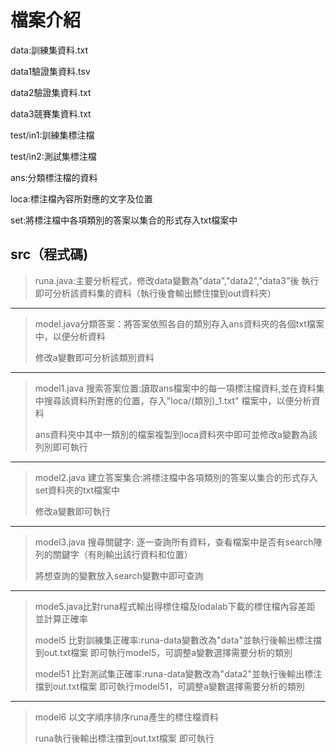 # 檔案介紹

data:訓練集資料.txt

data1驗證集資料.tsv

data2驗證集資料.txt

data3競賽集資料.txt

test/in1:訓練集標注檔

test/in2:測試集標注檔

ans:分類標注檔的資料

loca:標注檔內容所對應的文字及位置

set:將標注檔中各項類別的答案以集合的形式存入txt檔案中

## src（程式碼)

>runa.java:主要分析程式，修改data變數為"data","data2","data3"後 執行即可分析該資料集的資料（執行後會輸出鰾住擋到out資料夾）
---
>model.java分類答案：將答案依照各自的類別存入ans資料夾的各個txt檔案中，以便分析資料
>
>修改a變數即可分析該類別資料
---
>model1.java 搜索答案位置:讀取ans檔案中的每一項標注檔資料,並在資料集中搜尋該資料所對應的位置，存入"loca/(類別)_1.txt" 檔案中，以便分析資料
>
>ans資料夾中其中一類別的檔案複製到loca資料夾中即可並修改a變數為該列別即可執行
---
>model2.java 建立答案集合:將標注檔中各項類別的答案以集合的形式存入set資料夾的txt檔案中
>
>修改a變數即可執行
---
>model3.java 搜尋關鍵字: 逐一查詢所有資料，查看檔案中是否有search陣列的關鍵字（有則輸出該行資料和位置）
>
>將想查詢的變數放入search變數中即可查詢
---
>mode5.java比對runa程式輸出得標住檔及lodalab下載的標住檔內容差距 並計算正確率
>
>model5 比對訓練集正確率:runa-data變數改為"data"並執行後輸出標注擋到out.txt檔案 即可執行model5，可調整a變數選擇需要分析的類別
>
>model51 比對測試集正確率:runa-data變數改為"data2"並執行後輸出標注擋到out.txt檔案 即可執行model51，可調整a變數選擇需要分析的類別
---
>model6 以文字順序排序runa產生的標住檔資料
>
>runa執行後輸出標注擋到out.txt檔案 即可執行

